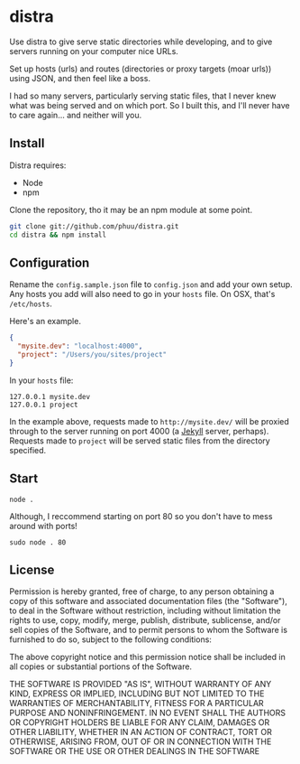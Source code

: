 # distra

Use distra to give serve static directories while developing, and to give servers running on your computer nice URLs.

Set up hosts (urls) and routes (directories or proxy targets (moar urls)) using JSON, and then feel like a boss.

I had so many servers, particularly serving static files, that I never knew what was being served and on which port. So I built this, and I'll never have to care again... and neither will you.

## Install

Distra requires:

* Node
* npm

Clone the repository, tho it may be an npm module at some point.

```bash
git clone git://github.com/phuu/distra.git
cd distra && npm install
```

## Configuration

Rename the `config.sample.json` file to `config.json` and add your own setup. Any hosts you add will also need to go in your `hosts` file. On OSX, that's `/etc/hosts`.

Here's an example.

```json
{
  "mysite.dev": "localhost:4000",
  "project": "/Users/you/sites/project"
}
```

In your `hosts` file:

```
127.0.0.1 mysite.dev
127.0.0.1 project
```

In the example above, requests made to `http://mysite.dev/` will be proxied through to the server running on port 4000 (a [Jekyll](https://github.com/mojombo/jekyll) server, perhaps). Requests made to `project` will be served static files from the directory specified.

## Start

`node .`

Although, I reccommend starting on port 80 so you don't have to mess around with ports!

`sudo node . 80`

## License

Permission is hereby granted, free of charge, to any person obtaining a copy of this software and associated documentation files (the "Software"), to deal in the Software without restriction, including without limitation the rights to use, copy, modify, merge, publish, distribute, sublicense, and/or sell copies of the Software, and to permit persons to whom the Software is furnished to do so, subject to the following conditions:

The above copyright notice and this permission notice shall be included in all copies or substantial portions of the Software.

THE SOFTWARE IS PROVIDED "AS IS", WITHOUT WARRANTY OF ANY KIND, EXPRESS OR IMPLIED, INCLUDING BUT NOT LIMITED TO THE WARRANTIES OF MERCHANTABILITY, FITNESS FOR A PARTICULAR PURPOSE AND NONINFRINGEMENT. IN NO EVENT SHALL THE AUTHORS OR COPYRIGHT HOLDERS BE LIABLE FOR ANY CLAIM, DAMAGES OR OTHER LIABILITY, WHETHER IN AN ACTION OF CONTRACT, TORT OR OTHERWISE, ARISING FROM, OUT OF OR IN CONNECTION WITH THE SOFTWARE OR THE USE OR OTHER DEALINGS IN THE SOFTWARE

